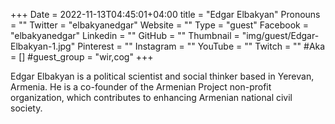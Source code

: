 +++
Date = 2022-11-13T04:45:01+04:00
title = "Edgar Elbakyan"
Pronouns = ""
Twitter = "elbakyanedgar"
Website = ""
Type = "guest"
Facebook = "elbakyanedgar"
Linkedin = ""
GitHub = ""
Thumbnail = "img/guest/Edgar-Elbakyan-1.jpg"
Pinterest = ""
Instagram = ""
YouTube = ""
Twitch = ""
#Aka = []
#guest_group = "wir,cog"
+++

Edgar Elbakyan is a political scientist and social thinker based in Yerevan, Armenia. He is a co-founder of the Armenian Project non-profit organization, which contributes to enhancing Armenian national civil society.

